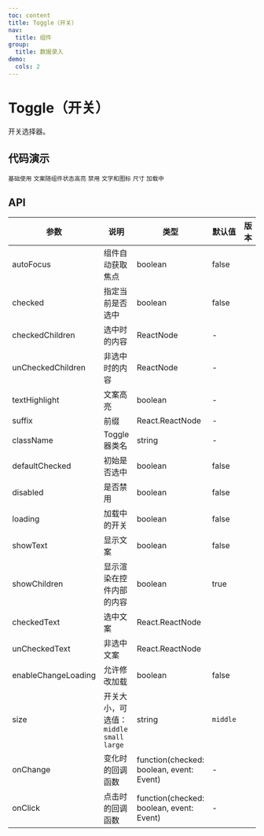 ```yaml
---
toc: content
title: Toggle（开关）
nav:
  title: 组件
group:
  title: 数据录入
demo:
  cols: 2
---
```


# Toggle（开关）

开关选择器。

## 代码演示

<code src="./basic.tsx">基础使用</code>
<code src="./highlight.tsx" description="开启`textHighlight`选中时文案为品牌色。">文案随组件状态高亮</code>
<code src="./disabled.tsx" description="Toggle失效状态。">禁用</code>
<code src="./custom-inner.tsx" description="带有文字和图标。">文字和图标</code>
<code src="./size.tsx" description="提供三种尺寸, `small` `middle` `large`，默认`middle`。">尺寸</code>
<code src="./loading.tsx" description="标识开关操作仍在执行中。">加载中</code>

## API

| 参数                | 说明                                       | 类型                                     | 默认值   | 版本 |
| ------------------- | ------------------------------------------ | ---------------------------------------- | -------- | ---- |
| autoFocus           | 组件自动获取焦点                           | boolean                                  | false    |      |
| checked             | 指定当前是否选中                           | boolean                                  | false    |      |
| checkedChildren     | 选中时的内容                               | ReactNode                                | -        |      |
| unCheckedChildren   | 非选中时的内容                             | ReactNode                                | -        |      |
| textHighlight       | 文案高亮                                   | boolean                                  | -        |      |
| suffix              | 前缀                                       | React.ReactNode                          | -        |      |
| className           | Toggle 器类名                              | string                                   | -        |      |
| defaultChecked      | 初始是否选中                               | boolean                                  | false    |      |
| disabled            | 是否禁用                                   | boolean                                  | false    |      |
| loading             | 加载中的开关                               | boolean                                  | false    |      |
| showText            | 显示文案                                   | boolean                                  | false    |      |
| showChildren        | 显示渲染在控件内部的内容                   | boolean                                  | true     |      |
| checkedText         | 选中文案                                   | React.ReactNode                          |          |      |
| unCheckedText       | 非选中文案                                 | React.ReactNode                          |          |      |
| enableChangeLoading | 允许修改加载                               | boolean                                  | false    |      |
| size                | 开关大小，可选值：`middle` `small` `large` | string                                   | `middle` |      |
| onChange            | 变化时的回调函数                           | function(checked: boolean, event: Event) | -        |      |
| onClick             | 点击时的回调函数                           | function(checked: boolean, event: Event) | -        |      |
